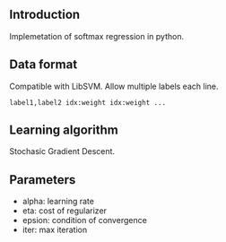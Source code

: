 ## Introduction

Implemetation of softmax regression in python.

## Data format

Compatible with LibSVM. Allow multiple labels each line.

`label1,label2 idx:weight idx:weight ...`

## Learning algorithm

Stochasic Gradient Descent.

## Parameters

* alpha: learning rate
* eta: cost of regularizer
* epsion: condition of convergence
* iter: max iteration
